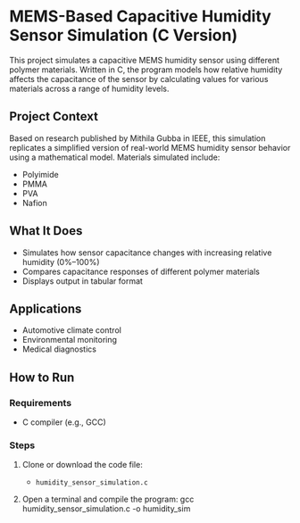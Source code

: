 # MEMS-Based Capacitive Humidity Sensor Simulation (C Version)

This project simulates a capacitive MEMS humidity sensor using different polymer materials. Written in C, the program models how relative humidity affects the capacitance of the sensor by calculating values for various materials across a range of humidity levels.

## Project Context
Based on research published by Mithila Gubba in IEEE, this simulation replicates a simplified version of real-world MEMS humidity sensor behavior using a mathematical model. Materials simulated include:
- Polyimide
- PMMA
- PVA
- Nafion

## What It Does
- Simulates how sensor capacitance changes with increasing relative humidity (0%–100%)
- Compares capacitance responses of different polymer materials
- Displays output in tabular format

## Applications
- Automotive climate control
- Environmental monitoring
- Medical diagnostics

## How to Run

### Requirements
- C compiler (e.g., GCC)

### Steps

1. Clone or download the code file:
   - `humidity_sensor_simulation.c`

2. Open a terminal and compile the program:
   gcc humidity_sensor_simulation.c -o humidity_sim
